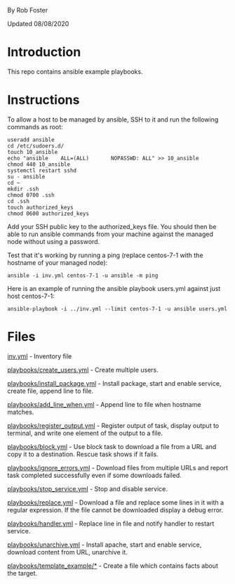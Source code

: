 By Rob Foster

Updated 08/08/2020

# Introduction
This repo contains ansible example playbooks.

# Instructions
To allow a host to be managed by ansible, SSH to it and run the following commands as root:
```
useradd ansible
cd /etc/sudoers.d/
touch 10_ansible
echo "ansible    ALL=(ALL)       NOPASSWD: ALL" >> 10_ansible
chmod 440 10_ansible
systemctl restart sshd
su - ansible
cd ~
mkdir .ssh
chmod 0700 .ssh
cd .ssh
touch authorized_keys
chmod 0600 authorized_keys
```
Add your SSH public key to the authorized_keys file. You should then be able to run ansible commands from your machine against the managed node without using a password. 

Test that it's working by running a ping (replace centos-7-1 with the hostname of your managed node):
```
ansible -i inv.yml centos-7-1 -u ansible -m ping 
```
Here is an example of running the ansible playbook users.yml against just host centos-7-1:
```
ansible-playbook -i ../inv.yml --limit centos-7-1 -u ansible users.yml
```

# Files
[inv.yml](inv.yml) - Inventory file

[playbooks/create_users.yml](playbooks/create_users.yml) - Create multiple users. 

[playbooks/install_package.yml](playbooks/install_package.yml) - Install package, start and enable service, create file, append line to file.

[playbooks/add_line_when.yml](playbooks/add_line_when.yml) - Append line to file when hostname matches.

[playbooks/register_output.yml](playbooks/register_output.yml) - Register output of task, display output to terminal, and write one element of the output to a file.

[playbooks/block.yml](playbooks/block.yml) - Use block task to download a file from a URL and copy it to a destination. Rescue task shows if it fails.

[playbooks/ignore_errors.yml](playbooks/ignore_errors.yml) - Download files from multiple URLs and report task completed successfully even if some downloads failed. 

[playbooks/stop_service.yml](playbooks/stop_service.yml) - Stop and disable service.

[playbooks/replace.yml](playbooks/replace.yml) - Download a file and replace some lines in it with a regular expression. If the file cannot be downloaded display a debug error. 

[playbooks/handler.yml](playbooks/handler.yml) - Replace line in file and notify handler to restart service.

[playbooks/unarchive.yml](playbooks/unarchive.yml) - Install apache, start and enable service, download content from URL, unarchive it.

[playbooks/template_example/*](playbooks/template_example) - Create a file which contains facts about the target.
